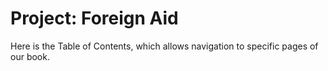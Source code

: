 # Project: Foreign Aid


Here is the Table of Contents, which allows navigation to specific pages of our book.

```{tableofcontents}
```
